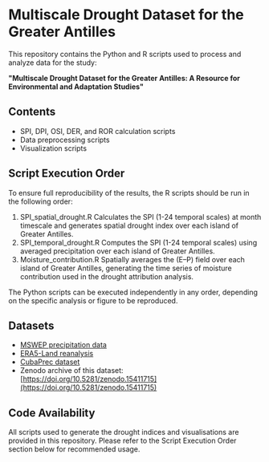 # Multiscale Drought Dataset for the Greater Antilles

This repository contains the Python and R scripts used to process and analyze data for the study:

**"Multiscale Drought Dataset for the Greater Antilles: A Resource for Environmental and Adaptation Studies"**

## Contents
- SPI, DPI, OSI, DER, and ROR calculation scripts
- Data preprocessing scripts
- Visualization scripts

## Script Execution Order
To ensure full reproducibility of the results, the R scripts should be run in the following order:

1. SPI_spatial_drought.R
   Calculates the SPI (1-24 temporal scales) at month timescale and generates spatial drought index over each island of Greater Antilles.
2. SPI_temporal_drought.R
   Computes the SPI (1-24 temporal scales) using averaged precipitation over each island of Greater Antilles.
3. Moisture_contribution.R
   Spatially averages the (E–P) field over each island of Greater Antilles, generating the time series of moisture contribution used in the drought attribution analysis.

The Python scripts can be executed independently in any order, depending on the specific analysis or figure to be reproduced.

## Datasets
- [MSWEP precipitation data](https://www.gloh2o.org/mswep/)
- [ERA5-Land reanalysis](https://cds.climate.copernicus.eu/datasets/reanalysis-era5-land-monthly-means?tab=download)
- [CubaPrec dataset](https://zenodo.org/records/7847844)
- Zenodo archive of this dataset: [https://doi.org/10.5281/zenodo.15411715](https://doi.org/10.5281/zenodo.15411715)

## Code Availability
All scripts used to generate the drought indices and visualisations are provided in this repository. 
Please refer to the Script Execution Order section below for recommended usage.
